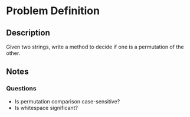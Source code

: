 # Problem Definition

## Description

Given two strings, write a method to decide if one is a permutation of the other.

## Notes

### Questions

- Is permutation comparison case-sensitive?
- Is whitespace significant?
